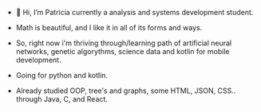 - 👋 Hi, I’m Patricia currently a analysis and systems development student.
- Math is beautiful, and I like it in all of its forms and ways.
- So, right now i'm thriving through/learning path of artificial neural networks, genetic algorythms, science data and kotlin for mobile development.
- Going for python and kotlin.

- Already studied OOP, tree's and graphs, some HTML, JSON, CSS.. through Java, C, and React.

<!---
PatriciaTnk/PatriciaTnk is a ✨ special ✨ repository because its `README.md` (this file) appears on your GitHub profile.
You can click the Preview link to take a look at your changes.
--->
